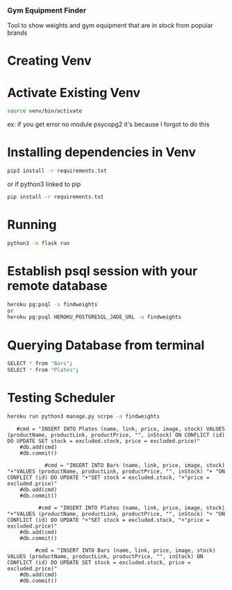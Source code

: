### Gym Equipment Finder
Tool to show weights and gym equipment that are in stock from popular brands

# Creating Venv

# Activate Existing Venv
```bash
source venv/bin/activate
```
ex: if you get error no module psycopg2 it's because I forgot to do this

# Installing dependencies in Venv
```bash
pip3 install -r requirements.txt
```
or if python3 linked to pip
```bash
pip install -r requirements.txt
```

# Running
```bash
python3 -m flask run
```

# Establish psql session with your remote database
```bash
heroku pg:psql -a findweights
or
heroku pg:psql HEROKU_POSTGRESQL_JADE_URL -a findweights
```

# Querying Database from terminal
```bash
SELECT * from "Bars";
SELECT * from "Plates";
```

# Testing Scheduler 
```bash
heroku run python3 manage.py scrpe -a findweights
```


       #cmd = "INSERT INTO Plates (name, link, price, image, stock) VALUES (productName, productLink, productPrice, "", inStock) ON CONFLICT (id) DO UPDATE SET stock = excluded.stock, price = excluded.price)"
        #db.add(cmd)
        #db.commit()

                #cmd = "INSERT INTO Bars (name, link, price, image, stock) "+"VALUES (productName, productLink, productPrice, "", inStock) "+ "ON CONFLICT (id) DO UPDATE "+"SET stock = excluded.stock, "+"price = excluded.price)"
        #db.add(cmd)
        #db.commit()

              #cmd = "INSERT INTO Plates (name, link, price, image, stock) "+"VALUES (productName, productLink, productPrice, "", inStock) "+ "ON CONFLICT (id) DO UPDATE "+"SET stock = excluded.stock, "+"price = excluded.price)"
        #db.add(cmd)
        #db.commit()

             #cmd = "INSERT INTO Bars (name, link, price, image, stock) VALUES (productName, productLink, productPrice, "", inStock) ON CONFLICT (id) DO UPDATE SET stock = excluded.stock, price = excluded.price)"
        #db.add(cmd)
        #db.commit()